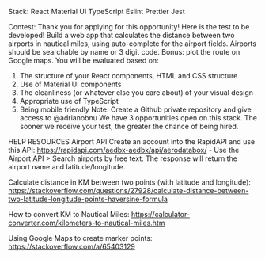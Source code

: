 Stack:
    React
    Material UI
    TypeScript
    Eslint
    Prettier
    Jest














Contest:
Thank you for applying for this opportunity! 
Here is the test to be developed!
Build a web app that calculates the distance between two airports in nautical miles, using auto-complete for the airport fields. Airports should be searchable by name or 3 digit code. 
Bonus: plot the route on Google maps. 
You will be evaluated based on:
1. The structure of your React components, HTML and CSS structure
2. Use of Material UI components
3. The cleanliness (or whatever else you care about) of your visual design
4. Appropriate use of TypeScript
5. Being mobile friendly
Note: Create a Github private repository and give access to @adrianobnu
We have 3 opportunities open on this stack. The sooner we receive your test, the greater the chance of being hired.


HELP RESOURCES
Airport API
Create an account into the RapidAPI and use this API: https://rapidapi.com/aedbx-aedbx/api/aerodatabox/ - Use the Airport API > Search airports by free text. The response will return the airport name and latitude/longitude.

Calculate distance in KM between two points (with latitude and longitude):
https://stackoverflow.com/questions/27928/calculate-distance-between-two-latitude-longitude-points-haversine-formula

How to convert KM to Nautical Miles:
https://calculator-converter.com/kilometers-to-nautical-miles.htm

Using Google Maps to create marker points:
https://stackoverflow.com/a/65403129